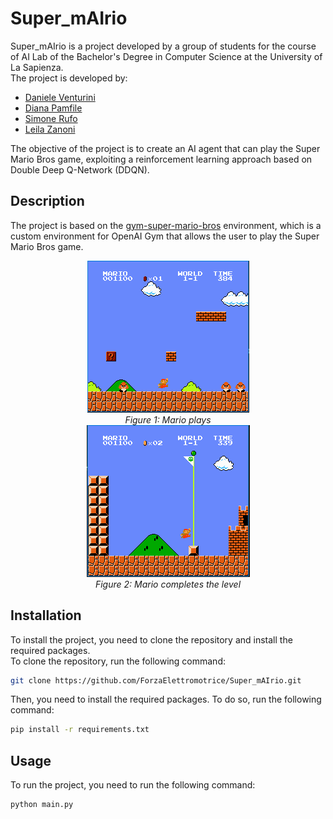 # Super_mAIrio
Super_mAIrio is a project developed by a group of students for the course of AI Lab of the Bachelor's Degree in Computer Science at the University of La Sapienza.\
The project is developed by: 

- [Daniele Venturini](https://github.com/Dalphan)
- [Diana Pamfile](https://github.com/LadiDBug)
- [Simone Rufo](https://github.com/simonerufo)
- [Leila Zanoni](https://github.com/LleilaA13)

The objective of the project is to create an AI agent that can play the Super Mario Bros game, exploiting a reinforcement learning approach based on Double Deep Q-Network (DDQN).

## Description
The project is based on the [gym-super-mario-bros](https://github.com/Kautenja/gym-super-mario-bros) environment, which is a custom environment for OpenAI Gym that allows the user to play the Super Mario Bros game.

<p align="center">
    <img src="img/game.png" alt="Mario plays"/><br>
    <em>Figure 1: Mario plays</em><br>
    <img src="img/flag.png" alt="Mario reaches flag"/><br>
    <em>Figure 2: Mario completes the level</em><br>
</p>

## Installation
To install the project, you need to clone the repository and install the required packages.\
To clone the repository, run the following command:
```bash
git clone https://github.com/ForzaElettromotrice/Super_mAIrio.git
```
Then, you need to install the required packages. To do so, run the following command:
```bash
pip install -r requirements.txt
```

## Usage
To run the project, you need to run the following command:
```bash
python main.py
```
